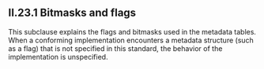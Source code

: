 ## II.23.1 Bitmasks and flags

This subclause explains the flags and bitmasks used in the metadata tables. When a conforming implementation encounters a metadata structure (such as a flag) that is not specified in this standard, the behavior of the implementation is unspecified.
